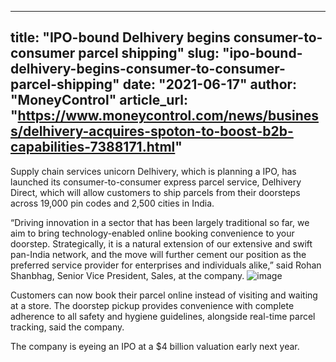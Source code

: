 ---
title: "IPO-bound Delhivery begins consumer-to-consumer parcel shipping"
slug: "ipo-bound-delhivery-begins-consumer-to-consumer-parcel-shipping"
date: "2021-06-17"
author: "MoneyControl"
article_url: "https://www.moneycontrol.com/news/business/delhivery-acquires-spoton-to-boost-b2b-capabilities-7388171.html"
-----

Supply chain services unicorn Delhivery, which is planning a IPO, has launched its consumer-to-consumer express parcel service, Delhivery Direct, which will allow customers to ship parcels from their doorsteps across 19,000 pin codes and 2,500 cities in India.

“Driving innovation in a sector that has been largely traditional so far, we aim to bring technology-enabled online booking convenience to your doorstep. Strategically, it is a natural extension of our extensive and swift pan-India network, and the move will further cement our position as the preferred service provider for enterprises and individuals alike,” said Rohan Shanbhag, Senior Vice President, Sales, at the company.
![image](https://github.com/user-attachments/assets/8ed866da-9d94-432d-b29b-449de0617efe)

Customers can now book their parcel online instead of visiting and waiting at a store. The doorstep pickup provides convenience with complete adherence to all safety and hygiene guidelines, alongside real-time parcel tracking, said the company.

The company is eyeing an IPO at a $4 billion valuation early next year.
